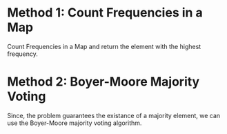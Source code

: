 # Method 1: Count Frequencies in a Map

Count Frequencies in a Map and return the element with the highest frequency.

# Method 2: Boyer-Moore Majority Voting

Since, the problem guarantees the existance of a majority element, we can use the Boyer-Moore majority voting algorithm.
